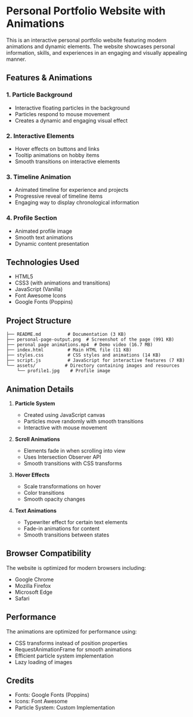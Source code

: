 # Personal Portfolio Website with Animations

This is an interactive personal portfolio website featuring modern animations and dynamic elements. The website showcases personal information, skills, and experiences in an engaging and visually appealing manner.

## Features & Animations

### 1. Particle Background
- Interactive floating particles in the background
- Particles respond to mouse movement
- Creates a dynamic and engaging visual effect

### 2. Interactive Elements
- Hover effects on buttons and links
- Tooltip animations on hobby items
- Smooth transitions on interactive elements

### 3. Timeline Animation
- Animated timeline for experience and projects
- Progressive reveal of timeline items
- Engaging way to display chronological information

### 4. Profile Section
- Animated profile image
- Smooth text animations
- Dynamic content presentation

## Technologies Used

- HTML5
- CSS3 (with animations and transitions)
- JavaScript (Vanilla)
- Font Awesome Icons
- Google Fonts (Poppins)

## Project Structure

```
├── README.md          # Documentation (3 KB)
├── personal-page-output.png  # Screenshot of the page (991 KB)
├── peronal page animations.mp4  # Demo video (16.7 MB)
├── index.html         # Main HTML file (11 KB)
├── styles.css         # CSS styles and animations (14 KB)
├── script.js          # JavaScript for interactive features (7 KB)
└── assets/           # Directory containing images and resources
    └── profile1.jpg    # Profile image
```

## Animation Details

1. **Particle System**
   - Created using JavaScript canvas
   - Particles move randomly with smooth transitions
   - Interactive with mouse movement

2. **Scroll Animations**
   - Elements fade in when scrolling into view
   - Uses Intersection Observer API
   - Smooth transitions with CSS transforms

3. **Hover Effects**
   - Scale transformations on hover
   - Color transitions
   - Smooth opacity changes

4. **Text Animations**
   - Typewriter effect for certain text elements
   - Fade-in animations for content
   - Smooth transitions between states

## Browser Compatibility

The website is optimized for modern browsers including:
- Google Chrome
- Mozilla Firefox
- Microsoft Edge
- Safari

## Performance

The animations are optimized for performance using:
- CSS transforms instead of position properties
- RequestAnimationFrame for smooth animations
- Efficient particle system implementation
- Lazy loading of images

## Credits

- Fonts: Google Fonts (Poppins)
- Icons: Font Awesome
- Particle System: Custom Implementation

